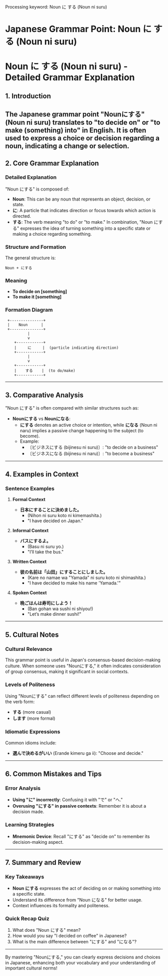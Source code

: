 Processing keyword: Noun に する (Noun ni suru)
# Japanese Grammar Point: Noun に する (Noun ni suru)
# Noun に する (Noun ni suru) - Detailed Grammar Explanation
## 1. Introduction
The Japanese grammar point "Nounにする" (Noun ni suru) translates to "to decide on" or "to make (something) into" in English. It is often used to express a choice or decision regarding a noun, indicating a change or selection.
---
## 2. Core Grammar Explanation
### Detailed Explanation
"Noun にする" is composed of:
- **Noun**: This can be any noun that represents an object, decision, or state.
- **に**: A particle that indicates direction or focus towards which action is directed.
- **する**: The verb meaning "to do" or "to make."
In combination, "Noun にする" expresses the idea of turning something into a specific state or making a choice regarding something.
### Structure and Formation
The general structure is:
```
Noun + にする
```
### Meaning
- **To decide on [something]**
- **To make it [something]**
### Formation Diagram
```
 +---------------+
 |    Noun      |
 +---------------+
          |
          v
    +------------+
    |     に     |  (particle indicating direction)
    +------------+
          |
          v
    +------------+
    |    する    |  (to do/make)
    +------------+
```
---
## 3. Comparative Analysis
"Noun にする" is often compared with similar structures such as:
- **Nounにする** vs **Nounになる**: 
  - **にする** denotes an active choice or intention, while **になる** (Noun ni naru) implies a passive change happening to the subject (to become).
  - Example: 
    - 〔ビジネスにする (bijinesu ni suru)〕: "to decide on a business"
    - 〔ビジネスになる (bijinesu ni naru)〕: "to become a business"
---
## 4. Examples in Context
### Sentence Examples
1. **Formal Context**
   - **日本にすることに決めました。**
     - (Nihon ni suru koto ni kimemashita.)
     - "I have decided on Japan."
   
2. **Informal Context**
   - **バスにするよ。**
     - (Basu ni suru yo.)
     - "I’ll take the bus."
3. **Written Context**
   - **彼の名前は「山田」にすることにしました。**
     - (Kare no namae wa "Yamada" ni suru koto ni shimashita.)
     - "I have decided to make his name 'Yamada.'"
4. **Spoken Context**
   - **晩ごはんは寿司にしよう！**
     - (Ban gohan wa sushi ni shiyou!)
     - "Let’s make dinner sushi!"
---
## 5. Cultural Notes
### Cultural Relevance
This grammar point is useful in Japan's consensus-based decision-making culture. When someone uses "Nounにする," it often indicates consideration of group consensus, making it significant in social contexts.
### Levels of Politeness
Using "Nounにする" can reflect different levels of politeness depending on the verb form:
- **する** (more casual)
- **します** (more formal)
### Idiomatic Expressions
Common idioms include:
- **選んで決めるがいい** (Erande kimeru ga ii): "Choose and decide."
---
## 6. Common Mistakes and Tips
### Error Analysis
- **Using "に" incorrectly**: Confusing it with "で" or "へ."
- **Overusing "にする" in passive contexts**: Remember it is about a decision made.
### Learning Strategies
- **Mnemonic Device**: Recall "にする" as "decide on" to remember its decision-making aspect.
  
---
## 7. Summary and Review
### Key Takeaways
- **Noun にする** expresses the act of deciding on or making something into a specific state.
- Understand its difference from "Noun になる" for better usage.
- Context influences its formality and politeness.
### Quick Recap Quiz
1. What does "Noun にする" mean?
2. How would you say "I decided on coffee" in Japanese?
3. What is the main difference between "にする" and "になる"?
---
By mastering "Nounにする," you can clearly express decisions and choices in Japanese, enhancing both your vocabulary and your understanding of important cultural norms!
